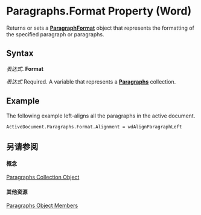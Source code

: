 
# Paragraphs.Format Property (Word)

Returns or sets a  **[ParagraphFormat](712d754a-dc92-f1a3-531d-dfae74a42c23.md)** object that represents the formatting of the specified paragraph or paragraphs.


## Syntax

 _表达式_. **Format**

 _表达式_ Required. A variable that represents a **[Paragraphs](bdc7a183-2a98-7d47-c86a-5cecd6c91449.md)** collection.


## Example

The following example left-aligns all the paragraphs in the active document.


```
ActiveDocument.Paragraphs.Format.Alignment = wdAlignParagraphLeft
```


## 另请参阅


#### 概念


[Paragraphs Collection Object](bdc7a183-2a98-7d47-c86a-5cecd6c91449.md)
#### 其他资源


[Paragraphs Object Members](http://msdn.microsoft.com/library/490e2695-3cdd-4906-f730-583d18486aa2%28Office.15%29.aspx)